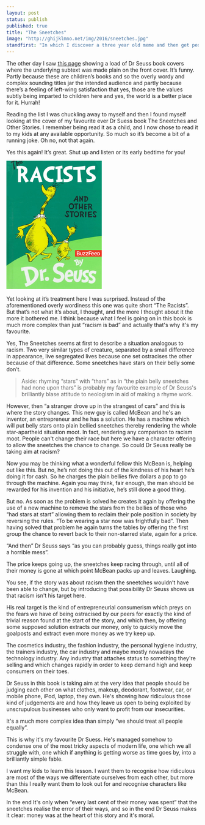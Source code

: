 ```yaml
---
layout: post
status: publish
published: true
title: "The Sneetches"
image: "http://ghijklmno.net/img/2016/sneetches.jpg"
standfirst: "In which I discover a three year old meme and then get pedantic as an excuse to write a big blog about one of my favourite Dr Seuss books."
---
```

The other day I saw [this page](http://imgur.com/a/rfofh) showing a load of Dr Seuss book covers where the underlying subtext was made plain on the front cover. It’s funny. Partly because these are children’s books and so the overly wordy and complex sounding titles jar the intended audience and partly because there’s a feeling of left-wing satisfaction that yes, those are the values subtly being imparted to children here and yes, the world is a better place for it. Hurrah!

Reading the list I was chuckling away to myself and then I found myself looking at the cover of my favourite ever Dr Suess book The Sneetches and Other Stories. I remember being read it as a child, and I now chose to read it to my kids at any available opportunity. So much so it’s become a bit of a running joke. Oh no, not that again.

Yes this again! It’s great. Shut up and listen or its early bedtime for you!

<img class="img-quart-right" src="/img/2016/sneetches.jpg" />

Yet looking at it’s treatment here I was surprised. Instead of the aforementioned overly wordiness this one was quite short “The Racists”. But that’s not what it’s about, I thought, and the more I thought about it the more it bothered me. I think because what I feel is going on in this book is much more complex than just “racism is bad” and actually that's why it's my favourite.

Yes, The Sneetches seems at first to describe a situation analogous to racism. Two very similar types of creature, separated by a small difference in appearance, live segregated lives because one set ostracises the other because of that difference. Some sneetches have stars on their belly some don’t.

<blockquote>
Aside: rhyming “stars” with “thars” as in “the plain belly sneetches had none upon thars” is probably my favourite example of Dr Seuss's brilliantly blase attitude to neologism in aid of making a rhyme work.
</blockquote>

However, then “a stranger drove up in the strangest of cars” and this is where the story changes. This new guy is called McBean and he's an inventor, an entrepreneur and he has a solution. He has a machine which will put belly stars onto plain bellied sneetches thereby rendering the whole star-apartheid situation moot. In fact, rendering any comparison to racism moot. People can't change their race but here we have a character offering to allow the sneetches the chance to change. So could Dr Seuss really be taking aim at racism?

Now you may be thinking what a wonderful fellow this McBean is, helping out like this. But no, he’s not doing this out of the kindness of his heart he’s doing it for cash. So he charges the plain bellies five dollars a pop to go through the machine. Again you may think, fair enough, the man should be rewarded for his invention and his initiative, he’s still done a good thing.

But no. As soon as the problem is solved he creates it again by offering the use of a new machine to remove the stars from the bellies of those who “had stars at start” allowing them to reclaim their pole position in society by reversing the rules. “To be wearing a star now was frightfully bad”. Then having solved that problem he again turns the tables by offering the first group the chance to revert back to their non-starred state, again for a price.

“And then” Dr Seuss says “as you can probably guess, things really got into a horrible mess”.

The price keeps going up, the sneetches keep racing through, until all of their money is gone at which point McBean packs up and leaves. Laughing.

You see, if the story was about racism then the sneetches wouldn’t have been able to change, but by introducing that possibility Dr Seuss shows us that racism isn't his target here.

His real target is the kind of entrepreneurial consumerism which preys on the fears we have of being ostracised by our peers for exactly the kind of trivial reason found at the start of the story, and which then, by offering some supposed solution extracts our money, only to quickly move the goalposts and extract even more money as we try keep up.

The cosmetics industry, the fashion industry, the personal hygiene industry, the trainers industry, the car industry and maybe mostly  nowadays the technology industry. Any industry that attaches status to something they're selling and which changes rapidly in order to keep demand high and keep consumers on their toes.

Dr Seuss in this book is taking aim at the very idea that people should be judging each other on what clothes, makeup, deodorant, footwear, car, or mobile phone, iPod, laptop, they own. He's showing how ridiculous those kind of judgements are and how they leave us open to being exploited by unscrupulous businesses who only want to profit from our insecurities.

It's a much more complex idea than simply “we should treat all people equally”.

This is why it's my favourite Dr Suess. He's managed somehow to condense one of the most tricky aspects of modern life, one which we all struggle with, one which if anything is getting worse as time goes by, into a brilliantly simple fable.

I want my kids to learn this lesson. I want them to recognise how ridiculous are most of the ways we differentiate ourselves from each other, but more than this I really want them to look out for and recognise characters like McBean.

In the end It's only when “every last cent of their money was spent” that the sneetches realise the error of their ways, and so in the end Dr Seuss makes it clear: money was at the heart of this story and it's moral.
